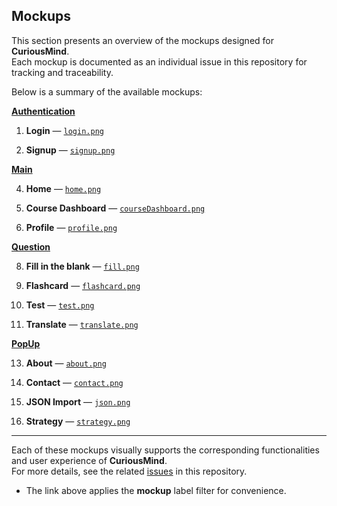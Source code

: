 ## Mockups

This section presents an overview of the mockups designed for **CuriousMind**.  
Each mockup is documented as an individual issue in this repository for tracking and traceability.

Below is a summary of the available mockups:

[**Authentication**](https://github.com/antoniiolpzzz/PDS-CuriousMind/issues/8)

1. **Login** —  [`login.png`](/MockUps/login.png)

2. **Signup** —  [`signup.png`](/MockUps/signup.png)

[**Main**](https://github.com/antoniiolpzzz/PDS-CuriousMind/issues/9)

4. **Home** — [`home.png` ](/MockUps/home.png)

5. **Course Dashboard** — [`courseDashboard.png`](/MockUps/login.png)

6. **Profile** —  [`profile.png`](/MockUps/profile.png)

[**Question**](https://github.com/antoniiolpzzz/PDS-CuriousMind/issues/8)

8. **Fill in the blank** — [`fill.png`](/MockUps/fill.png)

9. **Flashcard** —  [`flashcard.png`](/MockUps/flashcard.png)
  
10. **Test** — [`test.png`](/MockUps/tet.png)

11. **Translate** —  [`translate.png`](/MockUps/translate.png)

[**PopUp**](https://github.com/antoniiolpzzz/PDS-CuriousMind/issues/8)

13. **About** — [`about.png`](/MockUps/about.png)

14. **Contact** — [`contact.png`](/MockUps/contact.png)

15. **JSON Import** — [`json.png`](/MockUps/json.png)

16. **Strategy** — [`strategy.png`](/MockUps/strategy.png)


---

Each of these mockups visually supports the corresponding functionalities and user experience of **CuriousMind**.  
For more details, see the related [issues](https://github.com/antoniiolpzzz/PDS-CuriousMind/issues?q=is%3Aissue+is%3Aopen+label%3A%22mockup%22) in this repository.

* The link above applies the **mockup** label filter for convenience.
